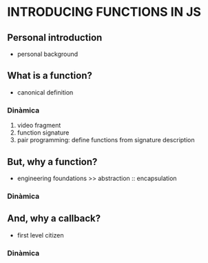 # INTRODUCING FUNCTIONS IN JS

## Personal introduction

- personal background

## What is a function?

- canonical definition

### Dinàmica

1. video fragment
2. function signature
3. pair programming: define functions from signature description

## But, why a function?

- engineering foundations >> abstraction :: encapsulation

### Dinàmica

## And, why a callback?

- first level citizen

### Dinàmica
